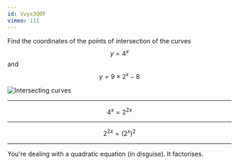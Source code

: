 ```yaml
---
id: Vvyx3QOF
vimeo: 111
---
```


Find the coordinates of the points of intersection of the curves
$$
y = 4^x
$$
and
$$
y = 9 \times 2^{x} - 8
$$

![Intersecting curves](/img/learn/exp-4.svg)

---

$$
4^x = 2^{2x}
$$

---

$$
2^{2x} = \left( 2^x \right)^2
$$

---

You're dealing with a quadratic equation (in disguise). It factorises.
